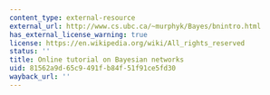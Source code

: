 ```yaml
---
content_type: external-resource
external_url: http://www.cs.ubc.ca/~murphyk/Bayes/bnintro.html
has_external_license_warning: true
license: https://en.wikipedia.org/wiki/All_rights_reserved
status: ''
title: Online tutorial on Bayesian networks
uid: 81562a9d-65c9-491f-b84f-51f91ce5fd30
wayback_url: ''
---
```

